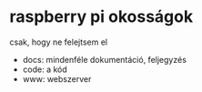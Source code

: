 # raspberry pi okosságok
csak, hogy ne felejtsem el

- docs: mindenféle dokumentáció, feljegyzés
- code: a kód
- www: webszerver
